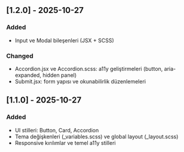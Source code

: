## [1.2.0] - 2025-10-27
### Added
- Input ve Modal bileşenleri (JSX + SCSS)

### Changed
- Accordion.jsx ve Accordion.scss: a11y geliştirmeleri (button, aria-expanded, hidden panel)
- Submit.jsx: form yapısı ve okunabilirlik düzenlemeleri



## [1.1.0] - 2025-10-27
### Added
- UI stilleri: Button, Card, Accordion
- Tema değişkenleri (_variables.scss) ve global layout (_layout.scss)
- Responsive kırılımlar ve temel a11y stilleri